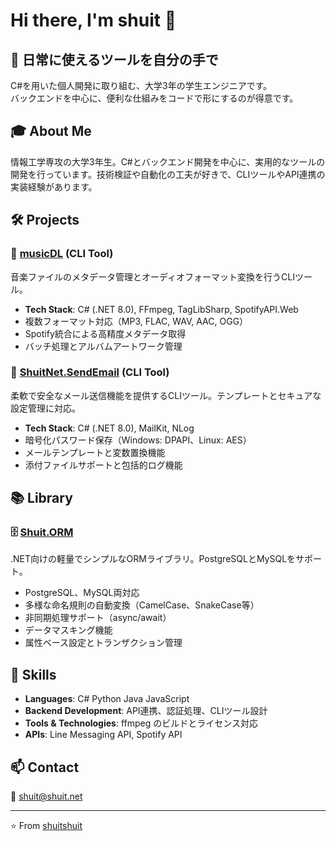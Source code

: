 # Hi there, I'm shuit 👋

## 🚀 日常に使えるツールを自分の手で

C#を用いた個人開発に取り組む、大学3年の学生エンジニアです。  
バックエンドを中心に、便利な仕組みをコードで形にするのが得意です。

## 🎓 About Me

情報工学専攻の大学3年生。C#とバックエンド開発を中心に、実用的なツールの開発を行っています。技術検証や自動化の工夫が好きで、CLIツールやAPI連携の実装経験があります。

## 🛠️ Projects

### 🎵 [musicDL](https://github.com/shuitshuit/musicDL) (CLI Tool)
音楽ファイルのメタデータ管理とオーディオフォーマット変換を行うCLIツール。

- **Tech Stack**: C# (.NET 8.0), FFmpeg, TagLibSharp, SpotifyAPI.Web
- 複数フォーマット対応（MP3, FLAC, WAV, AAC, OGG）
- Spotify統合による高精度メタデータ取得
- バッチ処理とアルバムアートワーク管理

### 📧 [ShuitNet.SendEmail](https://github.com/shuitshuit/ShuitNet.SendEmail) (CLI Tool)
柔軟で安全なメール送信機能を提供するCLIツール。テンプレートとセキュアな設定管理に対応。

- **Tech Stack**: C# (.NET 8.0), MailKit, NLog
- 暗号化パスワード保存（Windows: DPAPI、Linux: AES）
- メールテンプレートと変数置換機能
- 添付ファイルサポートと包括的ログ機能

## 📚 Library

### 🗄️ [Shuit.ORM](https://github.com/shuitshuit/Shuit.ORM)
.NET向けの軽量でシンプルなORMライブラリ。PostgreSQLとMySQLをサポート。

- PostgreSQL、MySQL両対応
- 多様な命名規則の自動変換（CamelCase、SnakeCase等）
- 非同期処理サポート（async/await）
- データマスキング機能
- 属性ベース設定とトランザクション管理

## 💪 Skills

- **Languages**: C# Python Java JavaScript
- **Backend Development**: API連携、認証処理、CLIツール設計
- **Tools & Technologies**: ffmpeg のビルドとライセンス対応
- **APIs**: Line Messaging API, Spotify API

## 📫 Contact

📧 [shuit@shuit.net](mailto:shuit@shuit.net)

---

⭐️ From [shuitshuit](https://github.com/shuitshuit)
